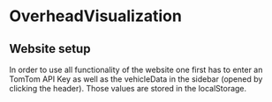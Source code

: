 # OverheadVisualization

## Website setup

In order to use all functionality of the website one first has to enter an TomTom API Key as well as the vehicleData in the sidebar (opened by clicking the header). Those values are stored in the localStorage.
